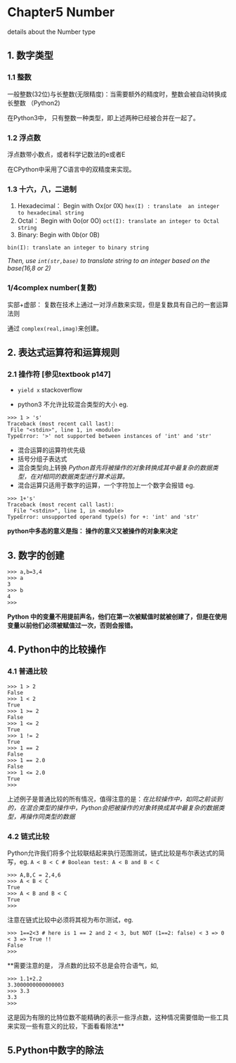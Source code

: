 # Chapter5 Number

details about the Number type

## 1. 数字类型

### 1.1 整数

一般整数(32位)与长整数(无限精度)：当需要额外的精度时，整数会被自动转换成长整数 （Python2)

在Python3中， 只有整数一种类型，即上述两种已经被合并在一起了。

### 1.2 浮点数

浮点数带小数点，或者科学记数法的e或者E

在CPython中采用了C语言中的双精度来实现。

### 1.3 十六，八，二进制

1. Hexadecimal： Begin with Ox(or 0X)
`
hex(I) : translate  an integer to hexadecimal string
`
2. Octal： Begin with 0o(or 0O)
`
oct(I): translate an integer to Octal string
`
3. Binary: Begin with 0b(or 0B)

`bin(I): translate an integer to binary string`

*Then, use `int(str,base)` to translate string to an integer based on the base(16,8 or 2)*

### 1/4complex number(复数)

实部+虚部： 复数在技术上通过一对浮点数来实现，但是复数具有自己的一套运算法则

通过 `complex(real,imag)`来创建。

## 2. 表达式运算符和运算规则

### 2.1 操作符 [参见textbook p147]
 
 * `yield x`  stackoverflow

 * python3 不允许比较混合类型的大小
eg. 
 ```
 >>> 1 > 's'
Traceback (most recent call last):
  File "<stdin>", line 1, in <module>
TypeError: '>' not supported between instances of 'int' and 'str'
```
 * 混合运算的运算符优先级
 * 括号分组子表达式
 * 混合类型向上转换
*Python首先将被操作的对象转换成其中最复杂的数据类型，在对相同的数据类型进行算术运算。*
 * 混合运算只适用于数字的运算，一个字符加上一个数字会报错
eg.
```
>>> 1+'s'
Traceback (most recent call last):
  File "<stdin>", line 1, in <module>
TypeError: unsupported operand type(s) for +: 'int' and 'str'
```
**python中多态的意义是指： 操作的意义又被操作的对象来决定**

## 3. 数字的创建

```
>>> a,b=3,4
>>> a
3
>>> b
4
>>> 

```
**Python 中的变量不用提前声名，他们在第一次被赋值时就被创建了，但是在使用变量以前他们必须被赋值过一次，否则会报错。**

## 4. Python中的比较操作

### 4.1 普通比较
```
>>> 1 > 2
False
>>> 1 < 2
True
>>> 1 >= 2
False
>>> 1 <= 2
True
>>> 1 != 2
True
>>> 1 == 2
False
>>> 1 == 2.0
False
>>> 1 <= 2.0
True
>>> 
```
上述例子是普通比较的所有情况，值得注意的是：*在比较操作中，如同之前谈到的，在混合类型的操作中，Python会把被操作的对象转换成其中最复杂的数据类型，再操作同类型的数据*

### 4.2 链式比较
Python允许我们将多个比较联结起来执行范围测试，链式比较是布尔表达式的简写，eg. `A < B < C # Boolean test: A < B and B < C`
```
>>> A,B,C = 2,4,6
>>> A < B < C
True
>>> A < B and B < C
True
>>> 
```
注意在链式比较中必须将其视为布尔测试，eg.
```
>>> 1==2<3 # here is 1 == 2 and 2 < 3, but NOT (1==2: false) < 3 => 0 < 3 => True !!
False
>>> 

```

**需要注意的是， 浮点数的比较不总是会符合语气，如, 
```
>>> 1.1+2.2
3.3000000000000003
>>> 3.3
3.3
>>> 

```
这是因为有限的比特位数不能精确的表示一些浮点数，这种情况需要借助一些工具来实现一些有意义的比较，下面看看除法**


## 5.Python中数字的除法

